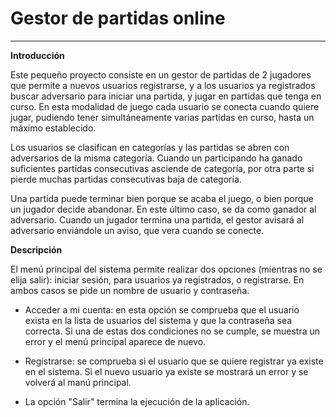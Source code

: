
<!--Creado por Jonathan Carrero -->

**Gestor de partidas online**
==============
----------

**Introducción**

Este pequeño proyecto consiste en un gestor de partidas de 2 jugadores que permite a nuevos usuarios registrarse, y a los usuarios ya registrados buscar adversario para iniciar una partida, y jugar en partidas que tenga en curso. En esta modalidad de juego cada usuario se conecta cuando quiere jugar, pudiendo tener simultáneamente varias partidas en curso, hasta un máximo establecido.

Los usuarios se clasifican en categorías y las partidas se abren con adversarios de la misma categoría. Cuando un participando ha ganado suficientes partidas consecutivas asciende de categoría, por otra parte si pierde muchas partidas consecutivas baja de categoría.

Una partida puede terminar bien porque se acaba el juego, o bien porque un jugador decide abandonar. En este último caso, se da como ganador al adversario. Cuando un jugador termina una partida, el gestor avisará al adversario enviándole un aviso, que vera cuando se conecte.

**Descripción**

El menú principal del sistema permite realizar dos opciones (mientras no se elija salir): iniciar sesión, para usuarios ya registrados, o registrarse. En ambos casos se pide un nombre de usuario y contraseña.

- Acceder a mi cuenta: en esta opción se comprueba que el usuario exista en la lista de usuarios del sistema y que la contraseña sea correcta. Si una de estas dos condiciones no se cumple, se muestra un error y el menú principal aparece de nuevo.

- Registrarse: se comprueba si el usuario que se quiere registrar ya existe en el sistema. Si el nuevo usuario ya existe se mostrará un error y se volverá al manú principal.

- La opción "Salir" termina la ejecución de la aplicación.



